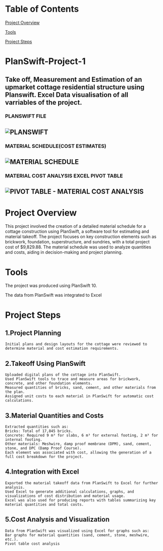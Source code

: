 # Table of Contents

[Project Overview](#project-overview)

[Tools](#tools)

[Project Steps](#project-steps)




# PlanSwift-Project-1
Take off, Measurement and Estimation of an upmarket cottage residential structure using Planswift. Excel Data visualisation of all varriables of the project. 
---
### PLANSWIFT FILE
![PLANSWIFT](https://github.com/user-attachments/assets/c7c812d0-fb20-4965-9479-5f0ce12efd9f)
---
### MATERIAL SCHEDULE(COST ESTIMATES)
![MATERIAL SCHEDULE](https://github.com/user-attachments/assets/81aa42dd-19e3-47d1-a8e6-a13a3f096572)
---
### MATERIAL COST ANALYSIS EXCEL PIVOT TABLE
![PIVOT TABLE - MATERIAL COST ANALYSIS](https://github.com/user-attachments/assets/ead6d280-cc77-421c-b5c8-608cba7251be)
--- 

# Project Overview
This project involved the creation of a detailed material schedule for a cottage construction using PlanSwift, a software tool for estimating and material takeoff. The project focuses on key construction elements such as brickwork, foundation, superstructure, and sundries, with a total project cost of $9,829.88. The material schedule was used to analyze quantities and costs, aiding in decision-making and project planning.

# Tools
The project was produced using PlanSwift 10.

The data from PlanSwift was integrated to Excel

# Project Steps
## 1.Project Planning
    Initial plans and design layouts for the cottage were reviewed to determine material and cost estimation requirements.
   
## 2.Takeoff Using PlanSwift
    Uploaded digital plans of the cottage into PlanSwift.
    Used PlanSwift tools to trace and measure areas for brickwork, concrete, and other foundation elements.
    Measured quantities of bricks, sand, cement, and other materials from the plan.
    Assigned unit costs to each material in PlanSwift for automatic cost calculations.

## 3.Material Quantities and Costs
    Extracted quantities such as:
    Bricks: Total of 17,845 bricks.
    Concrete: Required 9 m³ for slabs, 6 m³ for external footing, 2 m³ for internal footing.
    Other materials: Meshwire, damp proof membrane (DPM), sand, cement, stone, and DPC (Damp Proof Course).
    Each element was associated with cost, allowing the generation of a full cost breakdown for the project.

## 4.Integration with Excel
    Exported the material takeoff data from PlanSwift to Excel for further analysis.
    Used Excel to generate additional calculations, graphs, and visualizations of cost distribution and material usage.
    Excel was also used for producing reports with tables summarizing key material quantities and total costs.

## 5.Cost Analysis and Visualization
    Data from PlanSwift was visualized using Excel for graphs such as:
    Bar graphs for material quantities (sand, cement, stone, meshwire, etc.).
    Pivot table cost analysis
